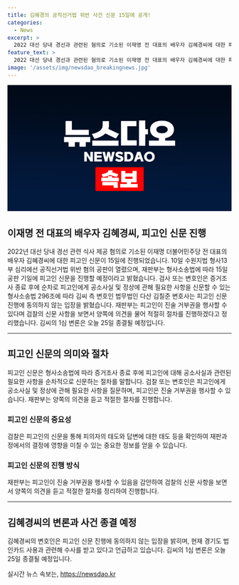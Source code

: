 ```yaml
---
title: 김혜경의 공직선거법 위반 사건 신문 15일에 공개!
categories:
  - News
excerpt: >
  2022 대선 당내 경선과 관련된 혐의로 기소된 이재명 전 대표의 배우자 김혜경씨에 대한 피고인 신문이 15일 진행된다. 김씨의 변호인은 현재 수사 중인 법인카드 사용과 관련해 피고인 신문을 거부하겠다고 밝혔다. 그러나 검찰은 피고인의 태도 등을 확인하기 위해 신문을 진행할 것이라고 밝혔다. 재판부는 피고인의 진술 거부권을 인정하며 적절한 절차를 진행할 것이라고 밝혔다. 김씨의 1심 변론은 오늘 25일에 종결될 예정이다.
feature_text: >
  2022 대선 당내 경선과 관련된 혐의로 기소된 이재명 전 대표의 배우자 김혜경씨에 대한 피고인 신문이 15일 진행된다. 김씨의 변호인은 현재 수사 중인 법인카드 사용과 관련해 피고인 신문을 거부하겠다고 밝혔다. 그러나 검찰은 피고인의 태도 등을 확인하기 위해 신문을 진행할 것이라고 밝혔다. 재판부는 피고인의 진술 거부권을 인정하며 적절한 절차를 진행할 것이라고 밝혔다. 김씨의 1심 변론은 오늘 25일에 종결될 예정이다.
image: '/assets/img/newsdao_breakingnews.jpg'
---
```


<p><img src="/assets/img/newsdao_breakingnews.jpg" alt="bookingtag 속보" /></p>

<h2>이재명 전 대표의 배우자 김혜경씨, 피고인 신문 진행</h2>

<p data-ke-size="size16">2022년 대선 당내 경선 관련 식사 제공 혐의로 기소된 이재명 더불어민주당 전 대표의 배우자 김혜경씨에 대한 피고인 신문이 15일에 진행되었습니다. 10일 수원지법 형사13부 심리에선 공직선거법 위반 혐의 공판이 열렸으며, 재판부는 형사소송법에 따라 15일 공판 기일에 피고인 신문을 진행할 예정이라고 밝혔습니다. 검사 또는 변호인은 증거조사 종료 후에 순차로 피고인에게 공소사실 및 정상에 관해 필요한 사항을 신문할 수 있는 형사소송법 296조에 따라 김씨 측 변호인 법무법인 다산 김칠준 변호사는 피고인 신문 진행에 동의하지 않는 입장을 밝혔습니다. 재판부는 피고인이 진술 거부권을 행사할 수 있다며 검찰의 신문 사항을 보면서 양쪽에 의견을 물어 적절히 절차를 진행하겠다고 정리했습니다. 김씨의 1심 변론은 오늘 25일 종결될 예정입니다.</p>

<hr>

<h2>피고인 신문의 의미와 절차</h2>

<p data-ke-size="size16">피고인 신문은 형사소송법에 따라 증거조사 종료 후에 피고인에 대해 공소사실과 관련된 필요한 사항을 순차적으로 신문하는 절차를 말합니다. 검찰 또는 변호인은 피고인에게 공소사실 및 정상에 관해 필요한 사항을 질문하며, 피고인은 진술 거부권을 행사할 수 있습니다. 재판부는 양쪽의 의견을 듣고 적절한 절차를 진행합니다.</p>

<h3>피고인 신문의 중요성</h3>

<p data-ke-size="size16">검찰은 피고인의 신문을 통해 피의자의 태도와 답변에 대한 태도 등을 확인하여 재판과정에서의 결정에 영향을 미칠 수 있는 중요한 정보를 얻을 수 있습니다.</p>

<h3>피고인 신문의 진행 방식</h3>

<p data-ke-size="size16">재판부는 피고인이 진술 거부권을 행사할 수 있음을 감안하여 검찰의 신문 사항을 보면서 양쪽의 의견을 듣고 적절한 절차를 정리하여 진행합니다.</p>

<hr>

<h2>김혜경씨의 변론과 사건 종결 예정</h2>

<p data-ke-size="size16">김혜경씨의 변호인은 피고인 신문 진행에 동의하지 않는 입장을 밝히며, 현재 경기도 법인카드 사용과 관련해 수사를 받고 있다고 언급하고 있습니다. 김씨의 1심 변론은 오늘 25일 종결될 예정입니다.</p>
실시간 뉴스 속보는, <a href="https://newsdao.kr" rel="dofollow">https://newsdao.kr</a>


